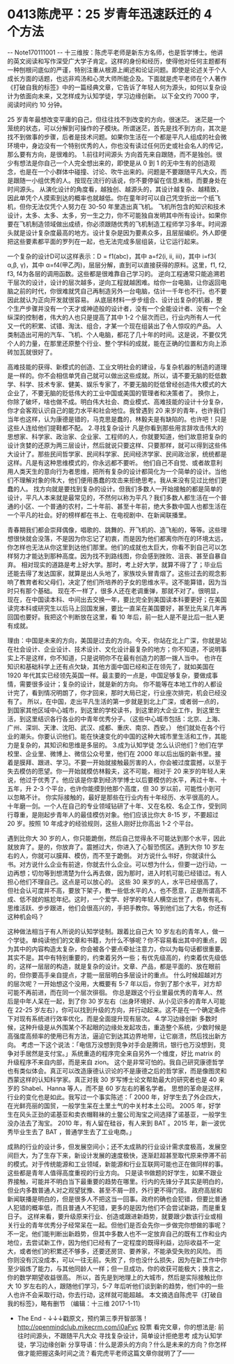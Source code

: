 # 0413陈虎平：25 岁青年迅速跃迁的 4 个方法


-- Note170111001 --
十三维按：陈虎平老师是新东方名师，也是哲学博士。他讲的英文阅读和写作深受广大学子肯定。这样的身份和经历，使得他对任何主题都有一种刨根问底似的严谨，特别注重从根源上阐述和论证问题。即使是论述关于个人成长方面的话题，也远非鸡汤和心灵大师所能企及。下面就是虎平老师在个人著作《打破自我的标签》中的一篇经典文章，它告诉了年轻人何为源头，如何以复杂设计为依面向未来，又怎样成为认知学徒，学习边缘创新。 以下全文约 7000 字，阅读时间约 10 分钟。


25 岁青年最想改变平庸的自己，但往往找不到改变的方向，很迷茫。 迷茫是一个笼统的状态，可以分解到可操作的子模块。所谓迷茫，首先是找不到方向，其次是找不到做事的步骤，后者是技术问题。如果你生活在一个都是平凡人组成的社会微环境中，身边没有一个特别优秀的人，你也没有读过任何历史或社会名人的传记，那么要有方向，是很难的。
1.前往时间源头
方向首先来自跟随，而不是独创。很少有想法是你自己一个人完全想出来的，即使是从 0 到 1 的无中生有的创造观念，也是在一个小群体中碰撞、讨论、吹牛出来的。问题是不要跟随平凡大众，而是跟随一小组优秀的人。按现在流行的话说，你不要停留在信息末梢，而要身处在时间源头。
从演化设计的角度看，越独创、越源头的，其设计越复杂、越精致，因此单凭个人摸索到达的概率也就越低。你在童年时可以自己凭空折出一个纸飞机，但你无法仅凭个人努力在 30-50 年里造出真飞机。
飞机所包含的知识和技术设计，太多、太多、太多，穷一生之力，你不可能独自发明其中所有设计。如果你要在飞机制造领域做出成绩，你必须跟随优秀的飞机制造工程师学习多年。时间源头就是设计复杂度最高的地方。设计复杂是因为要素众多，且层层编织。外人即便把这些要素都平面的罗列在一起，也无法完成多层组装，让它运行起来。


一个复杂的设计D可以这样表示：D = f1(abc)，其中 a=f2(i, ii, iii)，其中 i=f3( α,β, γ)，其中 α=f4(甲乙丙)，层层分解，直到可以直接获得的原料。这里，f1, f2, f3, f4为各层的调用函数。这些都是很难靠自己学习的。
逆向工程通常只能追溯若干层次的设计，设计的层次越多，逆向工程就越困难。给你一台电脑，让你返回电脑之前的时代，你很难就凭自己再制造另外一台电脑，估计一千年也不行。也不要因此就认为正向开发就很容易。
从底层材料一步步组合、设计出复杂的机器，整个生产步骤并没有一个天才或神迹般的设计者，没有一个全能设计者、没有一个全纵深的控制者，伟大的人也只是提高了其中 1-2 个层次而已，行业内所有人一代又一代的积累、试错、淘汰、组合，才某一个现在组装出了令人惊叹的产品。 人类制造出可用的汽车、飞机、个人电脑，都花了几十年的时间。这是说，不要仅凭个人的力量，在那里还原整个行业、整个学科的成就，能在正确的位置和方向上添砖加瓦就很好了。


高难技能的获得、新模式的创造、工业文明社会的建设，与复杂机器的制造的道理是一样的。你不会相信单凭自己就可以做出这些成就。所以，请不要无脑的贬低数学、科学、技术专家、健美、娱乐专家了，不要无脑的贬低曾经创造伟大模式的大企业了，不要无脑的贬低伟大的工业中国或美国的管理者和决策者了。
换你上，你除了破坏，啥也做不成。明白伟大社会、商业模式、高难技能的设计十分复杂，你才会客观认识自己的能力水平和社会地位。我曾遇到 20 来岁的青年，也许我们当年也这样，认为康德是错的，马克思是蠢的，林毅夫是有缺陷的。也许吧！只是这些人连给他们提鞋都不配。
2.寻找复杂设计
凡是你看到那些用言辞攻击伟大的思想家、科学家、政治家、企业家、工程师的人，你就要知道，他们故意把复杂的设计贪婪的还原为两三层设计，然后就说只要这样、只要那样，就可以得到这些伟大设计了。那些民间哲学家、民间科学家、民间经济学家、民间政治家，统统都是这样。凡是有这种思维模式的，你永远都不要听。
他们自己不自觉、或者故意利用人类天生的意向行为者思维，把所有复杂的设计都简化为一个简单的设计。当他们不理解对象的伟大，他们便用愚蠢的攻击来拒绝思考。我从来没有见过比他们更蠢的人。
找方向就是要找到复杂的设计。但我们多数人一开始接触的都是简单的设计，平凡人本来就是最常见的，不然何以称为平凡？我们多数人都生活在一个普通的小区、一个普通的农村，二十年前、甚至十年前，绝大多数中国人也都生活在一个平凡的社会。好的榜样都在书上、在电视剧中、在新闻联播里。


青春期我们都会崇拜偶像，唱歌的、跳舞的、开飞机的、造飞船的，等等。这些理想很快就会没落，不是因为你忘记了初衷，而是因为他们都离你所在的环境太远，你怎样也无法从你这里到达他们那里。他们的成就也太巨大，你看不到自己可以怎样努力才能达到那种高度。因为找不到路线图，你会感到挫败、沮丧、甚至自暴自弃。
相对现实的道路是考上好大学。那时，考上好大学，就算不得了了；毕业后还能去得了发达国家，就算是出人头地了，家族坟头冒青烟了。这些过去的观念影响了教育者和父母们，决定了他们所培养的子女的思维水平。这不能算错，因为当时只有那个基础。
现在不一样了，很多人还在老调重弹，那就不对了。很明显，现在，在中国读本科、中间出去交换一年，要比完全到美国读本科要更好；在美国读完本科或研究生以后马上回国发展，要比一直呆在美国要好，甚至比先呆几年再回国也要好。我把这个判断放在这里，看 10 年后，前一批人是不是比后一批人更有成就。


理由：中国是未来的方向，美国是过去的方向。今天，你站在北上广深，你就是站在社会设计、企业设计、技术设计、文化设计最复杂的地方；你不知道，不说明事实上不是这样，你不知道，只是说明你不在最有创造力的那一拨人当中。
也许在知识和基础科学上还有点欠缺，其他方面中国已经和正在领先了，就如美国在 1920 年代其实已经领先英国一样。最主要的一点是，中国足够复杂，要做成事情，需要很多设计；复杂的设计，就是新的方向。
你不能等在本地工作的人都设计完了，看到情况明朗了，你才回来，那时大局已定，行业座次排完，机会已经没有了。
所以，在中国，走出平凡生活的第一步就是到北上广深，或者弱一点的，到国家其他区域中心城市，到这里的学校读书，到这里的大企业工作，到这里生活，到这里结识各行各业的中青年优秀分子。（这些中心城市包括：北京、上海、广州、深圳、天津、沈阳、武汉、成都、重庆、南京、西安。）
他们就处在各个行业的潮头。你要认识他们。能在快速变化的中国的这种大城市里生活和工作，其能力是复杂的，其知识和思维是多层的。
3.成为认知学徒
怎么认识他们？他们在学校里、企业里、微博上、微信公众号里，他们在 2000 年以后出版的新书里。接着是膜拜、跟进、学习。不要一开始就接触最厉害的人，你会被过度震撼，以至于失去模仿的愿望。你一开始就模仿林毅夫，这不可能，相对于 20 来岁的年轻人来说，他过于优秀了。他应该是你拿到经济学博士以后要模仿的水平，再过十年、十五年，升 2-3 个平台，也许你能摸到他那个高度，但 30 岁以前，可能性小到可以忽略不计。
你实际接触的，最好是那些在行业内有十年经历、水平很高的人。十年磨一剑。一个人在自己的专业领域钻研了十年、又在名校、名企工作，受到同行尊重，是刚起步青年人的最佳模仿对象。他们应该比你大 8-15 岁，不要超过 20 岁。按照 10 年成才的经验规则，这些人刚好比你高出 1-2 个平台。


遇到比你大 30 岁的人，你只能跪倒，然后自己觉得永不可能达到那个水平，因此就放弃了。是的，你放弃了。震撼过大，你进入了心智恐慌区。遇到大你 10 岁左右的人，你就可以膜拜、模仿，而不至于跪倒。
对方说什么书好，你就读什么书。对方说什么企业有前途，你就去什么企业。可以想为什么，但要一边行动，一边再想；切勿等到想清楚为什么再去做，因为那时，进入时机可能已经错过。有人担心他们不理自己。这点是可以放心的。
这些 30 来岁的人，水平已经很高了，但社会认可度并不高，要放下架子，教一些低水平的人，也不愿意，正是所谓高不成、低不就的尴尬年纪。这时，一个爱学、好学的年轻人横空出世了，恭敬有礼、思维活跃、步步跟进，他们会很高兴的，手把手教你。等到他们出了大名，你还有这种机会吗？


这种做法相当于有人所说的认知学徒制。跟着比自己大 10 岁左右的青年人，做一个学徒。单纯读他们的文章和书籍，为什么不够呢？你不容易看出其中的重点，因为其中的内容构造太复杂，你会被各个要点牵扯注意力，你以为每句话都很重要。
其实不是。其中有特别重要的，约束着另外一些；有优先级高的，约束着优先级低的，这样一层层的构造，就是复杂的设计。文章、产品，都是平面的、放在眼前的，但你要高手亲自提点，才能一层层明白多层设计的重点。
什么时候超越对方的层次呢？一开始想这个没用，大概要有 5-7 年以后，你到了那个水平，对方却可能不再前进，而在同一个层次徘徊。 你总是跟这个行业里最优秀的青年人、然后是中年人呆在一起，到了你 30 岁左右（出身环境好、从小见识多的青年人可能在 22-25 岁左右），你可以找到升级的方向，并行动起来。这不是在一个确定条件下对现有系统进行效率优化，而是全面提升现有层次。
4.学习边缘创新
多数时候，这种升级是从外围某个不起眼的边缘处发起攻击，重造整个系统，少数时候是高强度高频率的使用已有方法，逼迫它到达其边界地带，让它崩溃，然后找出新方向。
考虑一下这个说法：「电信万没想到竞争对手会是腾讯，银行也万没想到，竞争对手居然是支付宝。」系统重造的程序完全来自另外一个维度，好比 matrix 的升级程序不来自内部，而是来自 zion。
这个是非常可怕的。我自己研究康德哲学也有类似体会。真正可以改造康德认识论的不是康德之后的哲学家，而是像图灵和西蒙这样的认知科学家。真正对我 30 岁写博士论文帮助最大的研究者也是 40 来岁的 Shabel、Hanna 等人，而不是 60 岁左右的著名学者。
思想的革命是这样，行业的变化也是如此。我写过一个事实陈述：「 2000 年，好学生去了外企四大，在光鲜亮丽的国贸，一般学生呆在土里土气的中关村本土公司。 2005 年，好学生在风头正劲的诺基亚和卖衣帽鞋袜的土鳖公司淘宝之间选择了诺基亚，一般学生没办法去了淘宝。 2010 年，有人留在硅谷，有人来到 BAT 。2015 年，新一波优秀毕业生去了 BAT ，普通学生去了工业电商。」


成熟的行业的设计多，但发展空间小；还不太成熟的行业设计需求度极高，发展空间巨大，为了生存下来，新设计发展的速度极快，逐渐赶超甚至取代原来停滞不前的模式。对于传统能源和工业领域，新能源和行业互联网可能也正在做同样的事。这些都是青年人值得高度重视的行业方向。
只是读书做题的好学生，如果不跟业界接触，可能并不明白当下最重要的趋势在哪里。行内的先锋分子其实是明白的，但业内多数普通人对之观望犹豫、甚至不屑一顾，外行更不得门径。
政府高层和新闻联播是明白的，但是很多人不把这当一回事。政府的确也会犯错，但要比普通人犯错的概率低，而且普通人不犯错，更多的是因为他们不会尝试新路，而是重复日子。
这样来看，要升级原来行业、创造或跟进新趋势，就要跟少数该行业或相关行业的青年优秀分子经常呆在一起。但他们是否会先你一步做完你想做的事呢？不一定。他们能判断出新趋势，但其中多数人也不一定放弃自己的既有工作和业内地位，去尝试新工作，因为他们已经有了一定程度的既得利益，边际收益不一定大，或者他们的积累还不够多，还要还房贷、要养家，不能承受失败的风险。
而你则没有沉没成本，可以一往无前。失败了，你也没什么损失，因为在新工作中你至少锻炼了能力，与其他同龄人一样；但一旦成功，你的收获可能极大；换言之，你的数学期望收益很高。
所以，首先是到地理上的大城市，然后是实际接触比你大 10 岁左右的人，跟随他们学习，5-7 年后听他们谈到新的趋势，他们中的一些人也许不会采取行动，你去行动，这样就可能超越。
本文摘选自陈虎平《打破自我的标签》，略有删节
（编辑：十三维 2017-1-11）
- The End -
↓↓↓戳原文，预约第三季开智部落！ http://openmindclub.mikecrm.com/i0aFvc
投票 看完文章，你的想法是:
前往时间源头，不跟随平凡大众
寻找复杂设计，简单设计拒绝思考
成为认知学徒，学习边缘创新
分享导语：什么是源头的方向？什么是未来的方向？你怎样做才能把握这条时间之流？看完虎平老师这篇文章你就明了了——